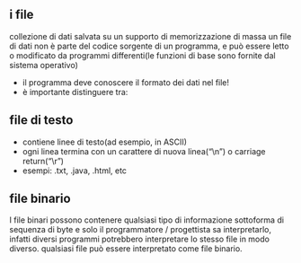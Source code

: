 ## i file
collezione di dati salvata su un supporto di memorizzazione di massa
un file di dati non è parte del codice sorgente di un programma, e può essere letto o modificato da programmi differenti(le funzioni di base sono fornite dal sistema operativo)
- il programma deve conoscere il formato dei dati nel file!
- è importante distinguere tra:
## file di testo
- contiene linee di testo(ad esempio, in ASCII)
- ogni linea termina con un carattere di nuova linea(“\\n”) o carriage return(“\\r”)
- esempi: .txt, .java, .html, etc
## file binario
I file binari possono contenere qualsiasi tipo di informazione sottoforma di sequenza di byte e solo il programmatore / progettista sa interpretarlo, infatti diversi programmi potrebbero interpretare lo stesso file in modo diverso. qualsiasi file può essere interpretato come file binario.